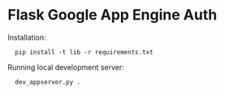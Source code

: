 # Flask Google App Engine Auth

Installation:
```
  pip install -t lib -r requirements.txt
```

Running local development server:
```
  dev_appserver.py .
```